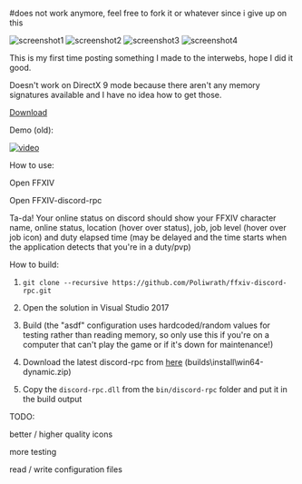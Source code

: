 #does not work anymore, feel free to fork it or whatever since i give up on this

![screenshot1](https://i.imgur.com/O3ykoPj.png)
![screenshot2](https://i.imgur.com/rg9KWGO.png)
![screenshot3](https://i.imgur.com/WlULdui.png)
![screenshot4](https://i.imgur.com/TxXtOuI.png)

This is my first time posting something I made to the interwebs, hope I did it good. 

Doesn't work on DirectX 9 mode because there aren't any memory signatures available and I have no idea how to get those.

[Download](https://github.com/Poliwrath/ffxiv-discord-rpc/releases/latest)

Demo (old):

[![video](https://img.youtube.com/vi/GBYuvp6H5ak/0.jpg)](https://www.youtube.com/watch?v=GBYuvp6H5ak)

How to use:

Open FFXIV

Open FFXIV-discord-rpc

Ta-da! Your online status on discord should show your FFXIV character name, online status, location (hover over status), job, job level (hover over job icon) and duty elapsed time (may be delayed and the time starts when the application detects that you're in a duty/pvp)

How to build:

1. ```git clone --recursive https://github.com/Poliwrath/ffxiv-discord-rpc.git```

2. Open the solution in Visual Studio 2017

3. Build (the "asdf" configuration uses hardcoded/random values for testing rather than reading memory, so only use this if you're on a computer that can't play the game or if it's down for maintenance!)

4. Download the latest discord-rpc from [here](https://ci.appveyor.com/project/crmarsh/discord-rpc/build/artifacts) (builds\install\win64-dynamic.zip)

5. Copy the ```discord-rpc.dll``` from the ```bin/discord-rpc``` folder and put it in the build output

TODO:

better / higher quality icons

more testing

read / write configuration files
